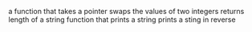 a function that takes a pointer
swaps the values of two integers
returns length of a string
function that prints a string
prints a sting in reverse
